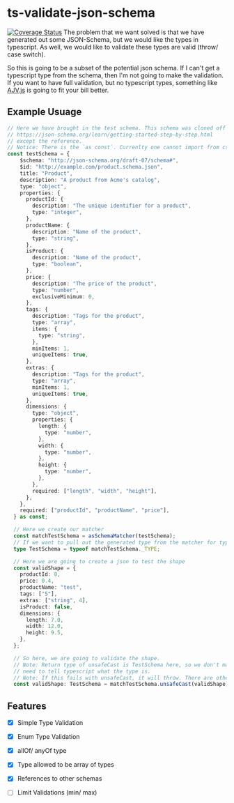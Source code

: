 # ts-validate-json-schema
[![Coverage Status](https://coveralls.io/repos/github/Blu-J/ts-validate-json-schema/badge.svg?branch=master)](https://coveralls.io/github/Blu-J/ts-validate-json-schema?branch=master)
The problem that we want solved is that we have generated out some JSON-Schema, but we would like the types in typescript. As well, we would like to validate these types are valid (throw/ case switch).

So this is going to be a subset of the potential json schema. If I can't get a typescript type from the schema, then I'm not going to make the validation.
If you want to have full validation, but no typescript types, something like [AJV.js](https://ajv.js.org/) is going to fit your bill better.

## Example Usuage

```ts
// Here we have brought in the test schema. This schema was cloned off 
// https://json-schema.org/learn/getting-started-step-by-step.html
// except the reference. 
// Notice: There is the `as const`. Currenlty one cannot import from csv with the const
const testSchema = {
    $schema: "http://json-schema.org/draft-07/schema#",
    $id: "http://example.com/product.schema.json",
    title: "Product",
    description: "A product from Acme's catalog",
    type: "object",
    properties: {
      productId: {
        description: "The unique identifier for a product",
        type: "integer",
      },
      productName: {
        description: "Name of the product",
        type: "string",
      },
      isProduct: {
        description: "Name of the product",
        type: "boolean",
      },
      price: {
        description: "The price of the product",
        type: "number",
        exclusiveMinimum: 0,
      },
      tags: {
        description: "Tags for the product",
        type: "array",
        items: {
          type: "string",
        },
        minItems: 1,
        uniqueItems: true,
      },
      extras: {
        description: "Tags for the product",
        type: "array",
        minItems: 1,
        uniqueItems: true,
      },
      dimensions: {
        type: "object",
        properties: {
          length: {
            type: "number",
          },
          width: {
            type: "number",
          },
          height: {
            type: "number",
          },
        },
        required: ["length", "width", "height"],
      },
    },
    required: ["productId", "productName", "price"],
  } as const;

  // Here we create our matcher
  const matchTestSchema = asSchemaMatcher(testSchema);
  // If we want to pull out the generated type from the matcher for typescript
  type TestSchema = typeof matchTestSchema._TYPE;

  // Here we are going to create a json to test the shape
  const validShape = {
    productId: 0,
    price: 0.4,
    productName: "test",
    tags: ["5"],
    extras: ["string", 4],
    isProduct: false,
    dimensions: {
      length: 7.0,
      width: 12.0,
      height: 9.5,
    },
  };

  // So here, we are going to validate the shape.
  // Note: Return type of unsafeCast is TestSchema here, so we don't manually
  // need to tell typescript what the type is.
  // Note: If this fails with unsafeCast, it will throw. There are other methods in the validator that will not throw.
  const validShape: TestSchema = matchTestSchema.unsafeCast(validShape);

```

## Features 

- [x] Simple Type Validation
- [x] Enum Type Validation
- [x] allOf/ anyOf type
- [x] Type allowed to be array of types
- [x] References to other schemas
- [ ] Limit Validations (min/ max)


